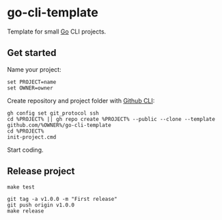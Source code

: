 ﻿# go-cli-template

Template for small [Go](https://www.golang.org) CLI projects.

## Get started

Name your project:
~~~
set PROJECT=name
set OWNER=owner
~~~

Create repository and project folder with [Github CLI](https://github.com/cli/cli):
~~~
gh config set git_protocol ssh
cd %PROJECT% || gh repo create %PROJECT% --public --clone --template github.com/%OWNER%/go-cli-template
cd %PROJECT%
init-project.cmd
~~~

Start coding.

## Release project

~~~
make test

git tag -a v1.0.0 -m "First release"
git push origin v1.0.0
make release
~~~
